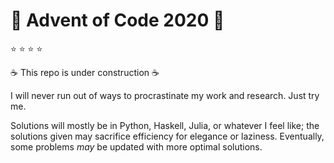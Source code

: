 # :christmas_tree: Advent of Code 2020 :christmas_tree:

:star: :star: :star: :star:

:coffee: This repo is under construction :coffee:

I will never run out of ways to procrastinate my work and research.
Just try me.

Solutions will mostly be in Python, Haskell, Julia, or whatever I feel like; the solutions given may sacrifice efficiency for elegance or laziness.
Eventually, some problems *may* be updated with more optimal solutions.
